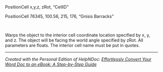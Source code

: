 # 

&nbsp;

PositionCell x,y,z, zRot, “CellID”

PositionCell 76345, 100.56, 215, 176, “Gnisis Barracks”

&nbsp;

Warps the object to the interior cell coordinate location specified by x, y, and z. The object will be facing the world angle specified by zRot. All parameters are floats. The interior cell name must be put in quotes.


***
_Created with the Personal Edition of HelpNDoc: [Effortlessly Convert Your Word Doc to an eBook: A Step-by-Step Guide](<https://www.helpndoc.com/step-by-step-guides/how-to-convert-a-word-docx-file-to-an-epub-or-kindle-ebook/>)_
